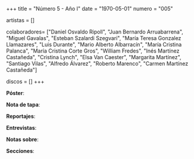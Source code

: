 +++
title = "Número 5 - Año I"
date = "1970-05-01"
numero = "005"

artistas = []

colaboradores= ["Daniel Osvaldo Ripoll", "Juan Bernardo Arruabarrena", "Miguel Gavalas", "Esteban Szalardi Szegvari", "María Teresa Gonzalez Llamazares", "Luis Durante", "Mario Alberto Albarracín", "María Cristina Palanca", "María Cristina Corte Gros", "William Fredes", "Inés Martínez Castañeda", "Cristina Lynch", "Elsa Van Caester", "Margarita Martínez", "Santiago Vilas", "Alfredo Álvarez", "Roberto Marenco", "Carmen Martínez Castañeda"]

discos = []
+++

**Póster**: 

**Nota de tapa**: 

**Reportajes**: 

**Entrevistas**: 

**Notas sobre**:

**Secciones**:
